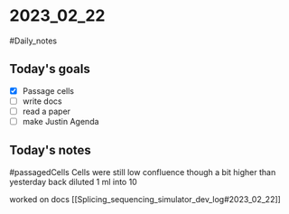 # 2023_02_22 
#Daily_notes
## Today's goals
- [x] Passage cells
- [ ] write docs
- [ ] read a paper
- [ ] make Justin Agenda

## Today's notes

#passagedCells 
Cells were still low confluence though a bit higher than yesterday
back diluted 1 ml into 10

worked on docs [[Splicing_sequencing_simulator_dev_log#2023_02_22]]
